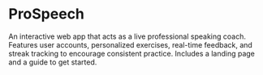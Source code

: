 # ProSpeech
An interactive web app that acts as a live professional speaking coach. Features user accounts, personalized exercises, real-time feedback, and streak tracking to encourage consistent practice. Includes a landing page and a guide to get started.
